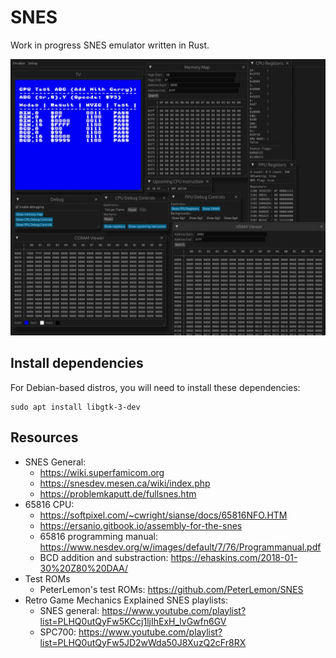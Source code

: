 # SNES
Work in progress SNES emulator written in Rust.

![Emulator](screenshots/screenshot-2.png)

## Install dependencies
For Debian-based distros, you will need to install these dependencies:
```
sudo apt install libgtk-3-dev
```

## Resources
* SNES General:
    * https://wiki.superfamicom.org
    * https://snesdev.mesen.ca/wiki/index.php
    * https://problemkaputt.de/fullsnes.htm
* 65816 CPU:
    * https://softpixel.com/~cwright/sianse/docs/65816NFO.HTM
    * https://ersanio.gitbook.io/assembly-for-the-snes
    * 65816 programming manual: https://www.nesdev.org/w/images/default/7/76/Programmanual.pdf
    * BCD addition and substraction: https://ehaskins.com/2018-01-30%20Z80%20DAA/
* Test ROMs
    * PeterLemon's test ROMs: https://github.com/PeterLemon/SNES
* Retro Game Mechanics Explained SNES playlists:
    * SNES general: https://www.youtube.com/playlist?list=PLHQ0utQyFw5KCcj1ljIhExH_lvGwfn6GV
    * SPC700: https://www.youtube.com/playlist?list=PLHQ0utQyFw5JD2wWda50J8XuzQ2cFr8RX
